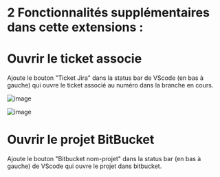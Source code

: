 # 2 Fonctionnalités supplémentaires dans cette extensions :
# Ouvrir le ticket associe

Ajoute le bouton "Ticket Jira" dans la status bar de VScode (en bas à gauche) qui ouvre le ticket associé 
au numéro dans la branche en cours.

![image](https://github.com/nikoazax2/ticket_associe/assets/60927980/bb02eeb3-e90a-4d23-851e-ac258fa36bfb)


![image](https://github.com/nikoazax2/ticket_associe/assets/60927980/9e9d59d1-9271-4904-a5d4-40b67d3b74a8)

# Ouvrir le projet BitBucket

Ajoute le bouton "Bitbucket nom-projet" dans la status bar (en bas à gauche) de VScode qui ouvre le projet dans bitbucket.

